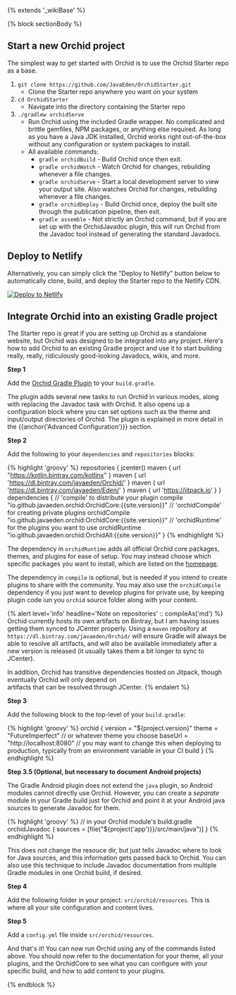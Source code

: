 ---
---

{% extends '_wikiBase' %}

{% block sectionBody %}
## Start a new Orchid project

The simplest way to get started with Orchid is to use the Orchid Starter repo as a base. 

1) `git clone https://github.com/JavaEden/OrchidStarter.git`
    * Clone the Starter repo anywhere you want on your system
2) `cd OrchidStarter`
    * Navigate into the directory containing the Starter repo
3) `./gradlew orchidServe`
    * Run Orchid using the included Gradle wrapper. No complicated and brittle gemfiles, NPM packages, or anything else 
    required. As long as you have a Java JDK installed, Orchid works right out-of-the-box without any configuration or
    system packages to install.
    * All available commands:
        - `gradle orchidBuild` - Build Orchid once then exit.
        - `gradle orchidWatch` - Watch Orchid for changes, rebuilding whenever a file changes. 
        - `gradle orchidServe` - Start a local development server to view your output site. Also watches Orchid for changes, rebuilding whenever a file changes.
        - `gradle orchidDeploy` - Build Orchid once, deploy the built site through the publication pipeline, then exit.
        - `gradle assemble` - Not strictly an Orchid command, but if you are set up with the OrchidJavadoc plugin, this will run Orchid from the Javadoc tool instead of generating the standard Javadocs. 

## Deploy to Netlify
    
Alternatively, you can simply click the "Deploy to Netlify" button below to automatically clone, build, and deploy the 
Starter repo to the Netlify CDN. 

[![Deploy to Netlify](https://www.netlify.com/img/deploy/button.svg)](https://app.netlify.com/start/deploy?repository=https://github.com/JavaEden/OrchidStarter)
    
## Integrate Orchid into an existing Gradle project

The Starter repo is great if you are setting up Orchid as a standalone website, but Orchid was designed to be integrated
into any project. Here's how to add Orchid to an existing Gradle project and use it to start building really, really, 
ridiculously good-looking Javadocs, wikis, and more. 

**Step 1**

Add the [Orchid Gradle Plugin](https://plugins.gradle.org/plugin/com.eden.orchidPlugin) to your `build.gradle`.

The plugin adds several new tasks to run Orchid in various modes, along with replacing the Javadoc task with Orchid. It
also opens up a configuration block where you can set options such as the theme and input/output directories of Orchid. 
The plugin is explained in more detail in the {{anchor('Advanced Configuration')}} section.

**Step 2**

Add the following to your `dependencies` and `repositories` blocks:

{% highlight 'groovy' %}
repositories {
    jcenter()
    maven { url "https://kotlin.bintray.com/kotlinx" }
    maven { url 'https://dl.bintray.com/javaeden/Orchid/' }
    maven { url 'https://dl.bintray.com/javaeden/Eden/' }
    maven { url 'https://jitpack.io' }
}
dependencies {
    // 'compile' to distribute your plugin 
    compile "io.github.javaeden.orchid:OrchidCore:{{site.version}}"
    // 'orchidCompile' for creating private plugins
    orchidCompile "io.github.javaeden.orchid:OrchidCore:{{site.version}}"
    // 'orchidRuntime' for the plugins you want to use
    orchidRuntime "io.github.javaeden.orchid:OrchidAll:{{site.version}}"
}
{% endhighlight %}

The dependency in `orchidRuntime` adds all official Orchid core packages, themes, and plugins for ease of setup. You
may instead choose which specific packages you want to install, which are listed on the [homepage]({{site.baseUrl}}). 

The dependency in `compile` is optional, but is needed if you intend to create plugins to share with the community. You
may also use the `orchidCompile` dependency if you just want to develop plugins for private use, by keeping plugin code
iun you `orchid` source folder along with your content.

{% alert level='info' headline='Note on repositories' :: compileAs('md') %}
Orchid currently hosts its own artifacts on Bintray, but I am having issues getting them synced to JCenter properly. 
Using a `maven` repository at `https://dl.bintray.com/javaeden/Orchid/` will ensure Gradle will always be able to 
resolve all artifacts, and will also be available immediately after a new version is released (it usually takes them a 
bit longer to sync to JCenter).

In addition, Orchid has transitive dependencies hosted on Jitpack, though eventually Orchid will only depend on  
artifacts that can be resolved through JCenter.
{% endalert %}

**Step 3**

Add the following block to the top-level of your `build.gradle`:

{% highlight 'groovy' %}
orchid {
    version = "${project.version}" 
    theme = "FutureImperfect" // or whatever theme you choose
    baseUrl = "http://localhost:8080" // you may want to change this when deploying to production, typically from an environment variable in your CI build
}
{% endhighlight %}

**Step 3.5 (Optional, but necessary to document Android projects)**

The Gradle Android plugin does not extend the `java` plugin, so Android modules cannot directly use Orchid. However, you
can create a _separate_ module in your Gradle build just for Orchid and point it at your Android java sources to 
generate Javadoc for them.

{% highlight 'groovy' %}
// in your Orchid module's build.gradle
orchidJavadoc {
    sources = [file("${project('app')}}/src/main/java")]
}
{% endhighlight %}

This does not change the resouce dir, but just tells Javadoc where to look for Java sources, and this information gets 
passed back to Orchid. You can also use this technique to include Javadoc documentation from multiple Gradle modules in
one Orchid build, if desired.

**Step 4**

Add the following folder in your project: `src/orchid/resources`. This is where all your site configuration and 
content lives.

**Step 5**

Add a `config.yml` file inside `src/orchid/resources`.


And that's it! You can now run Orchid using any of the commands listed above. You should now refer to the documentation 
for your theme, all your plugins, and the OrchidCore to see what you can configure with your specific build, and how to 
add content to your plugins. 

{% endblock %}